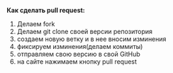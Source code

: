 **Как сделать pull request:**
1. Делаем fork
2. Делаем git clone своей версии репозитория
3. создаем новую ветку и в нее вносим изминения
4. фиксируем изминения(делаем коммиты)
5. отправляем свою версию в свой GitHub
6. на сайте нажимаем кнопку pull request
